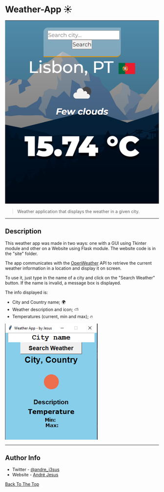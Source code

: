 # Weather-App :sunny:

![Web Image](docs/web_version.PNG)

> Weather application that displays the weather in a given city.

---

## Description

This weather app was made in two ways: one with a GUI using Tkinter module and other on a Website using Flask module.
The website code is in the "site" folder.

The app communicates with the [OpenWeather](https://openweathermap.org/) API to retrieve the current weather information in a location and display it on screen.

To use it, just type in the name of a city and click on the "Search Weather" button. If the name is invalid, a message box is displayed.

The info displayed is:
- City and Country name; :earth_africa:
- Weather description and icon; :partly_sunny:
- Temperatures (current, min and max); :fire:

![Tkinters Image](docs/weather_app.PNG)

---

## Author Info

- Twitter - [@andre_j3sus](https://twitter.com/andre_j3sus)
- Website - [André Jesus](https://sites.google.com/view/andre-jesus/p%C3%A1gina-inicial)

[Back To The Top](#weather-app-:sunny:)
